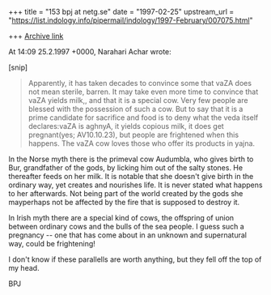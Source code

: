 +++
title = "153 bpj at netg.se"
date = "1997-02-25"
upstream_url = "https://list.indology.info/pipermail/indology/1997-February/007075.html"

+++
[Archive link](https://list.indology.info/pipermail/indology/1997-February/007075.html)

At 14:09 25.2.1997 +0000, Narahari Achar wrote:

[snip]

>Apparently, it has taken decades to convince some that vaZA does not mean
>sterile, barren. It may take even more time to convince that vaZA yields milk,,
>and that it is a special cow. Very few people are blessed with the possession
>of such a cow. But to say that it is a prime candidate for sacrifice and food
>is to deny what the veda itself declares:vaZA is aghnyA, it yields copious
>milk, it does get pregnant(yes; AV10.10.23), but people are frightened when
>this happens. The vaZA cow loves those who offer its products in yajna.

In the Norse myth there is the primeval cow Audumbla, who gives birth to
Bur, grandfather of the gods, by licking him out of the salty stones. He
thereafter feeds on her milk. It is notable that she doesn't give birth in
the ordinary way, yet creates and nourishes life. It is never stated what
happens to her afterwards. Not being part of the world created by the gods
she mayperhaps not be affected by the fire that is supposed to destroy it.

In Irish myth there are a special kind of cows, the offspring of union
between ordinary cows and the bulls of the sea people. I guess such a
pregnancy -- one that has come about in an unknown and supernatural way,
could be frightening!

I don't know if these parallells are worth anything, but they fell off the
top of my head.

BPJ <bpj at netg.se>






